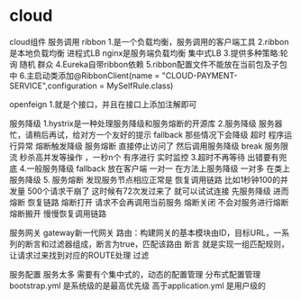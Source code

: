 # cloud
cloud组件
服务调用
ribbon
1.是一个负载均衡，服务调用的客户端工具
2.ribbon是本地负载均衡  进程式LB
  nginx是服务端负载均衡  集中式LB
3.提供多种策略:轮询  随机   群众
4.Eureka自带ribbon依赖
5.ribbon配置文件不能放在当前包及子包中
6.主启动类添加@RibbonClient(name = "CLOUD-PAYMENT-SERVICE",configuration = MySelfRule.class)

openfeign
1.就是个接口，并且在接口上添加注解即可


服务降级
1.hystrix是一种处理服务降级和服务熔断的开源库
2.服务降级 服务器忙，请稍后再试，给对方一个友好的提示 fallback
    那些情况下会降级  超时 程序运行异常  熔断触发降级 
  服务熔断 直接停止访问了  然后调用服务降级  break
  服务限流 秒杀高并发等操作 ，一秒n个 有序进行
  实时监控 
3.超时不再等待
  出错要有兜底
4.一般服务降级 fallback 放在客户端
一对一 在方法上服务降级  一对多  在类上服务降级
5. 服务熔断  发现服务节点相应正常是  恢复调用链路
  比如1秒钟100的并发量 500个请求干崩了 这时候有72次发过来了 就可以试试连接
  先服务降级  进而熔断  恢复链路
  熔断打开  请求不会再调用当前服务
  熔断关闭  不会对服务进行熔断
  熔断搬开	慢慢恢复调用链路
  
服务网关
gateway新一代网关
路由：构建网关的基本模块由ID，目标URL，一系列的断言和过滤器组成，断言为true，匹配该路由
断言 就是实现一组匹配规则，让请求过来找到对应的ROUTE处理
过滤


服务配置
服务太多  需要有个集中式的，动态的配置管理
分布式配置管理
bootstrap.yml 是系统级的是最高优先级 高于application.yml 是用户级的
